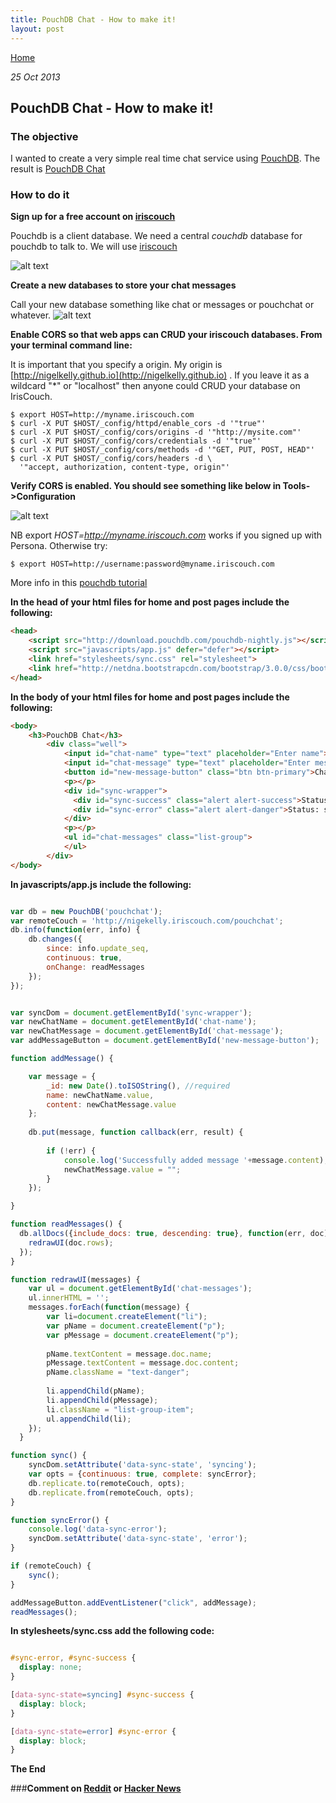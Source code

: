 ```yaml
---
title: PouchDB Chat - How to make it!
layout: post
---
```

                                                                                                
[Home](http://nigelkelly.github.io)

*25 Oct 2013*
## PouchDB Chat - How to make it!   

### The objective

I wanted to create a very simple real time chat service using [PouchDB](http://pouchdb.com/).
The result is [PouchDB Chat](http://nigelkelly.github.io/pouchdb-chat) 

### How to do it

**Sign up for a free account on [iriscouch](http://www.iriscouch.com/)**

Pouchdb is a client database. We need a central *couchdb* database for pouchdb to talk to. We will use [iriscouch](http://www.iriscouch.com/)

![alt text](images/sub-pouchdb/iriscouch.png "Iriscouch signup")

**Create a new databases to store your chat messages**

Call your new database something like chat or messages or pouchchat or whatever.
![alt text](images/sub-pouchdb/create-couch.png "Iriscouch create db")

**Enable CORS so that web apps can CRUD your iriscouch databases. From your terminal command line:**

It is important that you specify a origin. My origin is [http://nigelkelly.github.io](http://nigelkelly.github.io) .
If you leave it as a wildcard "*" or "localhost" then anyone could CRUD your database on IrisCouch. 

```
$ export HOST=http://myname.iriscouch.com
$ curl -X PUT $HOST/_config/httpd/enable_cors -d '"true"'
$ curl -X PUT $HOST/_config/cors/origins -d '"http://mysite.com"'
$ curl -X PUT $HOST/_config/cors/credentials -d '"true"'
$ curl -X PUT $HOST/_config/cors/methods -d '"GET, PUT, POST, HEAD"'
$ curl -X PUT $HOST/_config/cors/headers -d \
  '"accept, authorization, content-type, origin"'
```

**Verify CORS is enabled. You should see something like below in Tools->Configuration**

![alt text](images/sub-pouchdb/couch-config.png "Iriscouch config")

NB export *HOST=http://myname.iriscouch.com* works if you signed up with Persona. Otherwise try:

```
$ export HOST=http://username:password@myname.iriscouch.com
```

More info in this [pouchdb tutorial](http://pouchdb.com/getting-started.html)

**In the head of your html files for home and post pages include the following:**
	
```html
<head>  
	<script src="http://download.pouchdb.com/pouchdb-nightly.js"></script>
	<script src="javascripts/app.js" defer="defer"></script>  
	<link href="stylesheets/sync.css" rel="stylesheet">
	<link href="http://netdna.bootstrapcdn.com/bootstrap/3.0.0/css/bootstrap.min.css" rel="stylesheet">
</head>
```

**In the body of your html files for home and post pages include the following:**
		
```html
<body>
	<h3>PouchDB Chat</h3>
		<div class="well">
			<input id="chat-name" type="text" placeholder="Enter name">
			<input id="chat-message" type="text" placeholder="Enter message">
			<button id="new-message-button" class="btn btn-primary">Chat</button>  
			<p></p>
			<div id="sync-wrapper">
	          <div id="sync-success" class="alert alert-success">Status: sync working. Be patient.</div>
	          <div id="sync-error" class="alert alert-danger">Status: sync failed. Try refreshing the page.</div>
	        </div>
			<p></p>
			<ul id="chat-messages" class="list-group">			
			</ul>	
		</div>
</body>

```

**In javascripts/app.js include the following:**

```javascript          

var db = new PouchDB('pouchchat');
var remoteCouch = 'http://nigekelly.iriscouch.com/pouchchat';
db.info(function(err, info) {
	db.changes({
    	since: info.update_seq,
    	continuous: true,
    	onChange: readMessages
  	});
});


var syncDom = document.getElementById('sync-wrapper');
var newChatName = document.getElementById('chat-name');
var newChatMessage = document.getElementById('chat-message');
var addMessageButton = document.getElementById('new-message-button'); 

function addMessage() {

	var message = {
	   	_id: new Date().toISOString(), //required
	   	name: newChatName.value,
	  	content: newChatMessage.value
	};
 	
	db.put(message, function callback(err, result) {
   
		if (!err) {
	     	console.log('Successfully added message '+message.content);
			newChatMessage.value = "";
	   	}
  	});

}

function readMessages() {
  db.allDocs({include_docs: true, descending: true}, function(err, doc) {
    redrawUI(doc.rows);
  });
}

function redrawUI(messages) {
    var ul = document.getElementById('chat-messages');
    ul.innerHTML = '';
    messages.forEach(function(message) {
		var li=document.createElement("li");
		var pName = document.createElement("p");
		var pMessage = document.createElement("p");
		
		pName.textContent = message.doc.name;
		pMessage.textContent = message.doc.content;
		pName.className = "text-danger";
		
		li.appendChild(pName);
		li.appendChild(pMessage);
		li.className = "list-group-item";
      	ul.appendChild(li);
    });
  }

function sync() {
	syncDom.setAttribute('data-sync-state', 'syncing');
	var opts = {continuous: true, complete: syncError};
	db.replicate.to(remoteCouch, opts);
	db.replicate.from(remoteCouch, opts);
}

function syncError() {
  	console.log('data-sync-error');
	syncDom.setAttribute('data-sync-state', 'error');
}	

if (remoteCouch) {
    sync();
}

addMessageButton.addEventListener("click", addMessage);
readMessages();


```

**In stylesheets/sync.css add the following code:**

```css

#sync-error, #sync-success {
  display: none;
}

[data-sync-state=syncing] #sync-success {
  display: block;
}

[data-sync-state=error] #sync-error {
  display: block;
}

```


**The End**

###**Comment on [Reddit](http://www.reddit.com/r/javascript/) or [Hacker News](https://news.ycombinator.com/newest/)**